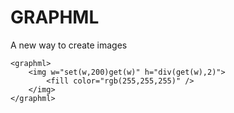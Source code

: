 # GRAPHML

A new way to create images

```
<graphml>
	<img w="set(w,200)get(w)" h="div(get(w),2)">
		<fill color="rgb(255,255,255)" />
	</img>
</graphml>
```
